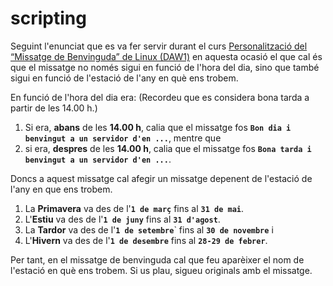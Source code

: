 # scripting

Seguint l'enunciat que es va fer servir durant el curs
[Personalització del “Missatge de Benvinguda” de Linux (DAW1)](https://joanpardo.home.blog/personalitzacio-del-missatge-de-benvinguda-de-linux-daw1/)
 en aquesta ocasió el que cal és que el missatge no només sigui en funció de l'hora del dia, sino que també sigui en funció de l'estació de l'any en què ens trobem.
 
En funció de l'hora del dia era: (Recordeu que es considera bona tarda a partir de les 14.00 h.)
   1. Si era, **abans** de les **14.00 h**, calia que el missatge fos **```Bon dia i benvingut a un servidor d'en ...```**, mentre que
   1. si era, **despres**  de les **14.00 h**, calia que el missatge fos **```Bona tarda i benvingut a un servidor d'en ...```**.
   
Doncs a aquest missatge cal afegir un missatge depenent de l'estació de l'any en que ens trobem.
1. La **Primavera** va des de l'**```1 de març```** fins al **```31 de mai```**.
1. L'**Estiu** va des de l'**```1 de juny```** fins al **```31 d'agost```**.
1. La **Tardor** va des de l'**```1 de setembre```**` fins al **```30 de novembre```** i
1. L'**Hivern** va des de l'**```1 de desembre```** fins al **```28-29 de febrer```**.

 
 Per tant, en el missatge de benvinguda cal que feu aparèixer el nom de l'estació en què ens trobem.
 Si us plau, sigueu originals amb el missatge.
